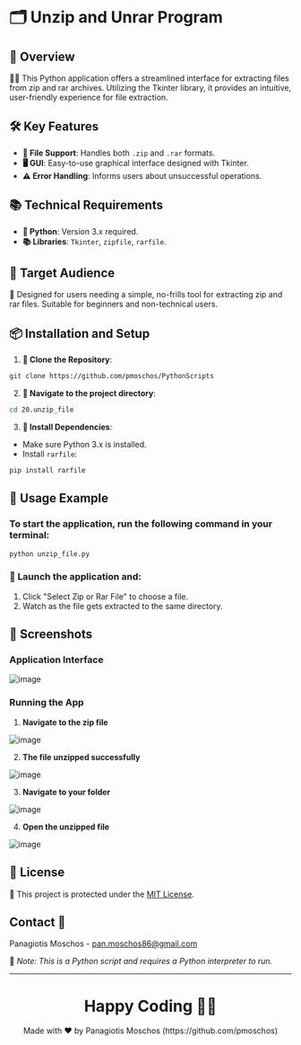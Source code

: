 # 🗂️ Unzip and Unrar Program

## 🌟 Overview
👩‍💻 This Python application offers a streamlined interface for extracting files from zip and rar archives. Utilizing the Tkinter library, it provides an intuitive, user-friendly experience for file extraction.

## 🛠️ Key Features
- **📁 File Support**: Handles both `.zip` and `.rar` formats.
- **🖥️ GUI**: Easy-to-use graphical interface designed with Tkinter.
- **⚠️ Error Handling**: Informs users about unsuccessful operations.

## 📚 Technical Requirements
- **🐍 Python**: Version 3.x required.
- **📚 Libraries**: `Tkinter`, `zipfile`, `rarfile`.

## 🎯 Target Audience
👥 Designed for users needing a simple, no-frills tool for extracting zip and rar files. Suitable for beginners and non-technical users.

## 📦 Installation and Setup
1. **🔗 Clone the Repository**:
```bash
git clone https://github.com/pmoschos/PythonScripts
```

2. **📁 Navigate to the project directory**:
```bash
cd 20.unzip_file
```

3. **🔧 Install Dependencies**:
- Make sure Python 3.x is installed.
- Install `rarfile`:
```bash
pip install rarfile
```

## 📌 Usage Example

### To start the application, run the following command in your terminal:

```bash
python unzip_file.py
```

### 🚀 Launch the application and:
1. Click "Select Zip or Rar File" to choose a file.
2. Watch as the file gets extracted to the same directory.

## 📸 Screenshots

### Application Interface
![image](https://github.com/pmoschos/pmoschos/assets/133533759/da2cad70-1a76-4a82-bce4-8b5a6cea77ef)

### Running the App
1. **Navigate to the zip file**

![image](https://github.com/pmoschos/pmoschos/assets/133533759/be42850a-0c24-432e-85d1-3306403d1db4)

2. **The file unzipped successfully**

![image](https://github.com/pmoschos/pmoschos/assets/133533759/ced916a0-c75f-423c-99ce-e3a1dbf063e6)

3. **Navigate to your folder**

![image](https://github.com/pmoschos/pmoschos/assets/133533759/28294b71-8e58-4e38-8635-58ae7f90a399)

4. **Open the unzipped file**

![image](https://github.com/pmoschos/pmoschos/assets/133533759/66da2ce5-24cc-4222-aaa1-596e2ea9e9f7)

## 📄 License
🔐 This project is protected under the [MIT License](LICENSE.md).


## Contact 📧
Panagiotis Moschos - pan.moschos86@gmail.com

🔗 *Note: This is a Python script and requires a Python interpreter to run.*

---
<h1 align=center>Happy Coding 👨‍💻 </h1>

<p align="center">
  Made with ❤️ by Panagiotis Moschos (https://github.com/pmoschos)
</p>
